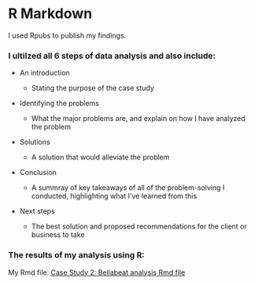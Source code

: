 # R Markdown

I used Rpubs to publish my findings.

### I ultilzed all 6 steps of data analysis and also include:

* An introduction
  * Stating the purpose of the case study
    
* Identifying the problems
  * What the major problems are, and explain on how I have analyzed the problem

* Solutions
  * A solution that would alleviate the problem
  
* Conclusion
  * A summray of key takeaways of all of the problem-solving I conducted, highlighting what I've learned from this
    
* Next steps
  * The best solution and proposed recommendations for the client or business to take
 
### The results of my analysis using R:
My Rmd file: [Case Study 2: Bellabeat analysis Rmd file](https://rpubs.com/matt_johnson0304/1062979)
